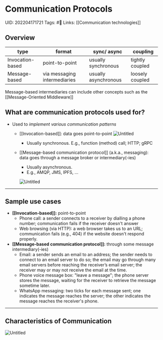 # Communication Protocols
UID: 202204171721
Tags: #🌲 
Links: [[Communication technologies]]
## Overview
| type             | format                       | sync/ async          | coupling        |
| ---------------- | ---------------------------- | -------------------- | --------------- |
| Invocation-based | point-to-point               | usually synchronous  | tightly coupled |
| Message-based    | via messaging intermediaries | usually asynchronous | loosely coupled |
Message-based intermediaries can include other concepts such as the [[Message-Oriented Middleware]]

## What are communication protocols used for?
- Used to *implement various communication patterns*
    - [[Invocation-based]]: data goes point-to-point
        ![Untitled](Enterprise%209aa48/Untitled%2010.png)
        - Usually synchronous. E.g., function (method) call; HTTP; gRPC
    - [[Message-based communication protocol]] (a.k.a., messaging): data goes through a message broker or intermediary(-ies)
        - Usually asynchronous.
        - E.g., AMQP, JMS, IPFS, …
        
        ![Untitled](Enterprise%209aa48/Untitled%2011.png)
        
-----
## Sample use cases
- **[[Invocation-based]]:** point-to-point
	- Phone call: a sender connects to a receiver by dialling a phone number; communication fails if the receiver doesn't answer
	- Web browsing (via HTTP): a web browser takes us to an URL; communication fails (e.g., 404) if the website doesn't respond properly.
- **[[Message-based communication protocol]]:** through some message intermediary(-ies)
	- Email: a sender sends an email to an address; the sender needs to connect to an email server to do so; the email may go through many email servers before reaching the receiver’s email server; the receiver may or may not receive the email at the time.
	- Phone voice message box: "leave a message"; the phone server stores the message, waiting for the receiver to retrieve the message sometime later.
	- WhatsApp messaging: two ticks for each message sent; one indicates the message reaches the server; the other indicates the message reaches the receiver's phone.
---

## Characteristics of Communication

![Untitled](Enterprise%209aa48/Untitled%2016.png)
